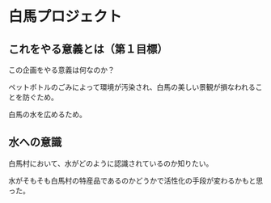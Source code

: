 # 白馬プロジェクト
## これをやる意義とは（第１目標）
この企画をやる意義は何なのか？

ペットボトルのごみによって環境が汚染され、白馬の美しい景観が損なわれることを防ぐため。

白馬の水を広めるため。
## 水への意識
白馬村において、水がどのように認識されているのか知りたい。

水がそもそも白馬村の特産品であるのかどうかで活性化の手段が変わるかもと思った。
